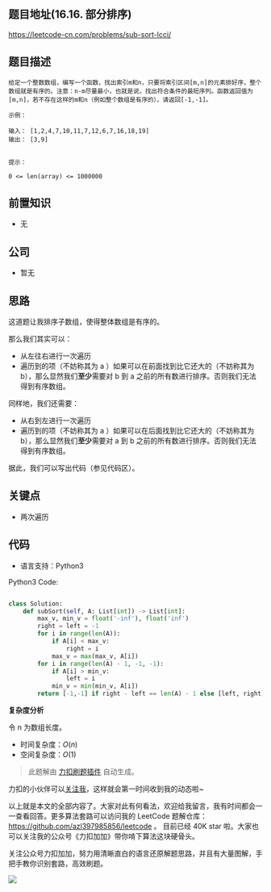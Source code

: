 ## 题目地址(16.16. 部分排序)

https://leetcode-cn.com/problems/sub-sort-lcci/

## 题目描述

```
给定一个整数数组，编写一个函数，找出索引m和n，只要将索引区间[m,n]的元素排好序，整个数组就是有序的。注意：n-m尽量最小，也就是说，找出符合条件的最短序列。函数返回值为[m,n]，若不存在这样的m和n（例如整个数组是有序的），请返回[-1,-1]。

示例：

输入： [1,2,4,7,10,11,7,12,6,7,16,18,19]
输出： [3,9]


提示：

0 <= len(array) <= 1000000
```

## 前置知识

- 无

## 公司

- 暂无

## 思路

这道题让我排序子数组，使得整体数组是有序的。

那么我们其实可以：

- 从左往右进行一次遍历
- 遍历到的项（不妨称其为 a ）如果可以在前面找到比它还大的（不妨称其为 b），那么显然我们**至少**需要对 b 到 a 之前的所有数进行排序。否则我们无法得到有序数组。

同样地，我们还需要：

- 从右到左进行一次遍历
- 遍历到的项（不妨称其为 a ）如果可以在后面找到比它还大的（不妨称其为 b），那么显然我们**至少**需要对 a 到 b 之前的所有数进行排序。否则我们无法得到有序数组。

据此，我们可以写出代码（参见代码区）。

## 关键点

- 两次遍历

## 代码

- 语言支持：Python3

Python3 Code:

```python

class Solution:
    def subSort(self, A: List[int]) -> List[int]:
        max_v, min_v = float('-inf'), float('inf')
        right = left = -1
        for i in range(len(A)):
            if A[i] < max_v:
                right = i
            max_v = max(max_v, A[i])
        for i in range(len(A) - 1, -1, -1):
            if A[i] > min_v:
                left = i
            min_v = min(min_v, A[i])
        return [-1,-1] if right - left == len(A) - 1 else [left, right]


```

**复杂度分析**

令 n 为数组长度。

- 时间复杂度：$O(n)$
- 空间复杂度：$O(1)$

> 此题解由 [力扣刷题插件](https://leetcode-pp.github.io/leetcode-cheat/?tab=solution-template) 自动生成。

力扣的小伙伴可以[关注我](https://leetcode-cn.com/u/fe-lucifer/)，这样就会第一时间收到我的动态啦~

以上就是本文的全部内容了。大家对此有何看法，欢迎给我留言，我有时间都会一一查看回答。更多算法套路可以访问我的 LeetCode 题解仓库：https://github.com/azl397985856/leetcode 。 目前已经 40K star 啦。大家也可以关注我的公众号《力扣加加》带你啃下算法这块硬骨头。

关注公众号力扣加加，努力用清晰直白的语言还原解题思路，并且有大量图解，手把手教你识别套路，高效刷题。

![](https://p.ipic.vip/3apc01.jpg)
